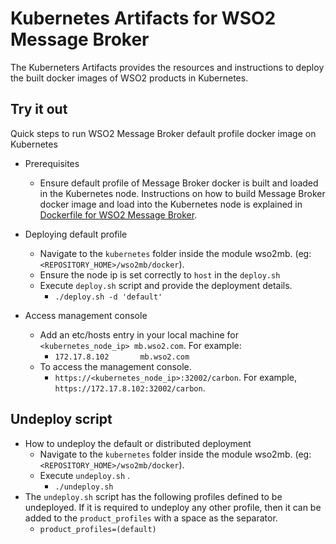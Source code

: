 # Kubernetes Artifacts for WSO2 Message Broker #
The Kuberneters Artifacts provides the resources and instructions to deploy the built docker images of WSO2 products in Kubernetes.

## Try it out
Quick steps to run WSO2 Message Broker default profile docker image on Kubernetes

* Prerequisites
    - Ensure default profile of Message Broker docker is built and loaded in the Kubernetes node.
    Instructions on how to build Message Broker docker image and load into the Kubernetes node is explained in [Dockerfile for WSO2 Message Broker](https://github.com/wso2/kubernetes-artifacts/tree/master/wso2mb/docker/README.md#building-the-docker-images).

* Deploying default profile
    - Navigate to the `kubernetes` folder inside the module wso2mb. (eg: `<REPOSITORY_HOME>/wso2mb/docker`). 
    - Ensure the node ip is set correctly to `host` in the `deploy.sh`
    - Execute `deploy.sh` script and provide the deployment details.
        + `./deploy.sh -d 'default'`

* Access management console
    - Add an etc/hosts entry in your local machine for `<kubernetes_node_ip> mb.wso2.com`. For example:
        + `172.17.8.102       mb.wso2.com`
    - To access the management console.
        +  `https://<kubernetes_node_ip>:32002/carbon`. For example, `https://172.17.8.102:32002/carbon`.

## Undeploy script

* How to undeploy the default or distributed deployment
    - Navigate to the `kubernetes` folder inside the module wso2mb. (eg: `<REPOSITORY_HOME>/wso2mb/docker`).
    - Execute `undeploy.sh` .
        + `./undeploy.sh`           
* The `undeploy.sh` script has the following profiles defined to be undeployed. If it is required to undeploy any other profile, then it can be added to the `product_profiles` with a space as the separator.
    - `product_profiles=(default)`
